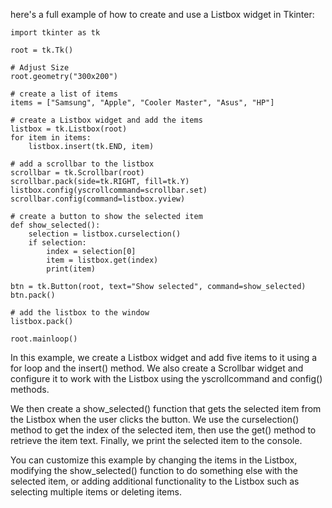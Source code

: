 here's a full example of how to create and use a Listbox widget in Tkinter:
```
import tkinter as tk

root = tk.Tk()

# Adjust Size
root.geometry("300x200")

# create a list of items
items = ["Samsung", "Apple", "Cooler Master", "Asus", "HP"]

# create a Listbox widget and add the items
listbox = tk.Listbox(root)
for item in items:
    listbox.insert(tk.END, item)

# add a scrollbar to the listbox
scrollbar = tk.Scrollbar(root)
scrollbar.pack(side=tk.RIGHT, fill=tk.Y)
listbox.config(yscrollcommand=scrollbar.set)
scrollbar.config(command=listbox.yview)

# create a button to show the selected item
def show_selected():
    selection = listbox.curselection()
    if selection:
        index = selection[0]
        item = listbox.get(index)
        print(item)

btn = tk.Button(root, text="Show selected", command=show_selected)
btn.pack()

# add the listbox to the window
listbox.pack()

root.mainloop()
```

In this example, we create a Listbox widget and add five items to it using a for loop and the insert() method. We also create a Scrollbar widget and configure it to work with the Listbox using the yscrollcommand and config() methods.

We then create a show_selected() function that gets the selected item from the Listbox when the user clicks the button. We use the curselection() method to get the index of the selected item, then use the get() method to retrieve the item text. Finally, we print the selected item to the console.

You can customize this example by changing the items in the Listbox, modifying the show_selected() function to do something else with the selected item, or adding additional functionality to the Listbox such as selecting multiple items or deleting items.
